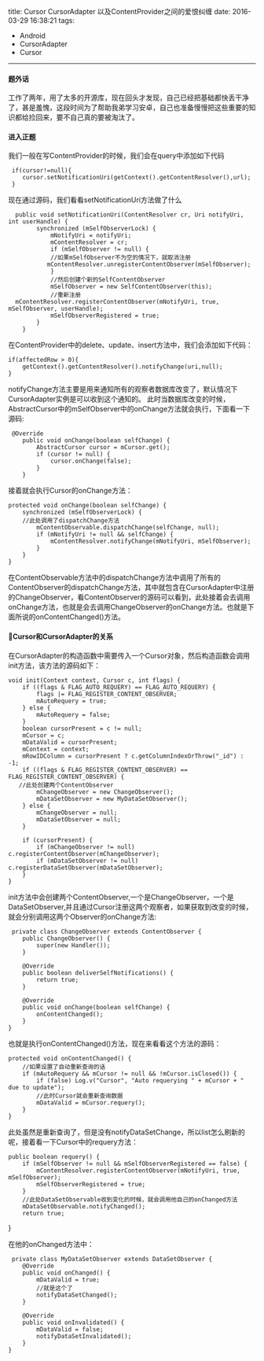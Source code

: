 title: Cursor CursorAdapter 以及ContentProvider之间的爱恨纠缠
date: 2016-03-29 16:38:21
tags:
- Android
- CursorAdapter
- Cursor

---

#### 题外话

工作了两年，用了太多的开源库，现在回头才发现，自己已经把基础都快丢干净了，甚是羞愧，这段时间为了帮助我弟学习安卓，自己也准备慢慢把这些重要的知识都给捡回来，要不自己真的要被淘汰了。

#### 进入正题

我们一般在写ContentProvider的时候，我们会在query中添加如下代码

	 if(cursor!=null){
	 	cursor.setNotificationUri(getContext().getContentResolver(),url);
	 }
	 
现在通过源码，我们看看setNotificationUri方法做了什么

	  public void setNotificationUri(ContentResolver cr, Uri notifyUri, int userHandle) {
	        synchronized (mSelfObserverLock) {
	            mNotifyUri = notifyUri;
	            mContentResolver = cr;
	            if (mSelfObserver != null) {
	            //如果mSelfObserver不为空的情况下，就取消注册
	           mContentResolver.unregisterContentObserver(mSelfObserver);
	            }
	            //然后创建个新的SelfContentObserver
	            mSelfObserver = new SelfContentObserver(this);
	            //重新注册
	  mContentResolver.registerContentObserver(mNotifyUri, true, mSelfObserver, userHandle);
	            mSelfObserverRegistered = true;
	        }
	    }

在ContentProvider中的delete、update、insert方法中，我们会添加如下代码：

	if(affectedRow > 0){
		getContext().getContentResolver().notifyChange(uri,null);
	}

notifyChange方法主要是用来通知所有的观察者数据库改变了，默认情况下CursorAdapter实例是可以收到这个通知的。
此时当数据库改变的时候，AbstractCursor中的mSelfObserver中的onChange方法就会执行，下面看一下源码:

	 @Override
        public void onChange(boolean selfChange) {
            AbstractCursor cursor = mCursor.get();
            if (cursor != null) {
                cursor.onChange(false);
            }
        }
        
接着就会执行Cursor的onChange方法：

	protected void onChange(boolean selfChange) {
        synchronized (mSelfObserverLock) {
        //此处调用了dispatchChange方法
            mContentObservable.dispatchChange(selfChange, null);
            if (mNotifyUri != null && selfChange) {
                mContentResolver.notifyChange(mNotifyUri, mSelfObserver);
            }
        }
    }
    
在ContentObservable方法中的dispatchChange方法中调用了所有的ContentObserver的dispatchChange方法，其中就包含在CursorAdapter中注册的ChangeObserver，看ContentObserver的源码可以看到，此处接着会去调用onChange方法，也就是会去调用ChangeObserver的onChange方法。也就是下面所说的onContentChanged()方法。

#### Cursor和CursorAdapter的关系

在CursorAdapter的构造函数中需要传入一个Cursor对象，然后构造函数会调用init方法，该方法的源码如下：

	void init(Context context, Cursor c, int flags) {
        if ((flags & FLAG_AUTO_REQUERY) == FLAG_AUTO_REQUERY) {
            flags |= FLAG_REGISTER_CONTENT_OBSERVER;
            mAutoRequery = true;
        } else {
            mAutoRequery = false;
        }
        boolean cursorPresent = c != null;
        mCursor = c;
        mDataValid = cursorPresent;
        mContext = context;
        mRowIDColumn = cursorPresent ? c.getColumnIndexOrThrow("_id") : -1;
        if ((flags & FLAG_REGISTER_CONTENT_OBSERVER) == FLAG_REGISTER_CONTENT_OBSERVER) {
       //此处创建两个ContentObserver
            mChangeObserver = new ChangeObserver();
            mDataSetObserver = new MyDataSetObserver();
        } else {
            mChangeObserver = null;
            mDataSetObserver = null;
        }

        if (cursorPresent) {
            if (mChangeObserver != null) c.registerContentObserver(mChangeObserver);
            if (mDataSetObserver != null) c.registerDataSetObserver(mDataSetObserver);
        }
    }
    
init方法中会创建两个ContentObserver,一个是ChangeObserver，一个是DataSetObserver,并且通过Cursor注册这两个观察者，如果获取到改变的时候，就会分别调用这两个Observer的onChange方法:

	 private class ChangeObserver extends ContentObserver {
        public ChangeObserver() {
            super(new Handler());
        }

        @Override
        public boolean deliverSelfNotifications() {
            return true;
        }

        @Override
        public void onChange(boolean selfChange) {
            onContentChanged();
        }
    }
    
 也就是执行onContentChanged()方法，现在来看看这个方法的源码：
 
 	protected void onContentChanged() {
 		//如果设置了自动重新查询的话
        if (mAutoRequery && mCursor != null && !mCursor.isClosed()) {
            if (false) Log.v("Cursor", "Auto requerying " + mCursor + " due to update");
            //此时Cursor就会重新查询数据
            mDataValid = mCursor.requery();
        }
    }
    
此处虽然是重新查询了，但是没有notifyDataSetChange，所以list怎么刷新的呢，接着看一下Cursor中的requery方法：

	public boolean requery() {  
        if (mSelfObserver != null && mSelfObserverRegistered == false) {  
            mContentResolver.registerContentObserver(mNotifyUri, true, mSelfObserver);  
            mSelfObserverRegistered = true;  
        }  
        //此处DataSetObservable收到变化的时候，就会调用他自己的onChanged方法
        mDataSetObservable.notifyChanged();  
        return true;  
}  

在他的onChanged方法中：

	 private class MyDataSetObserver extends DataSetObserver {
        @Override
        public void onChanged() {
            mDataValid = true;
            //就是这个了
            notifyDataSetChanged();
        }

        @Override
        public void onInvalidated() {
            mDataValid = false;
            notifyDataSetInvalidated();
        }
    }
